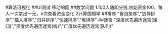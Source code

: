 #算法可视化
 ##UI测试
 移动的圆
 ##数学问题
 1.100人随即分钱,初始资金100，每人一次拿出一元，n次查看资金变化
 2计算圆周率
 ##排序
 "冒泡排序","选择排序","插入排序","归并排序","快速排序","堆排序"
 ##迷宫
 "深度优先遍历迷宫(递归)","深度优先遍历迷宫(栈)","广度优先遍历迷宫(队列)"